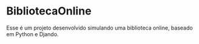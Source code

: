 # BibliotecaOnline
Esse é um projeto desenvolvido simulando uma biblioteca online, baseado em Python e Djando.

